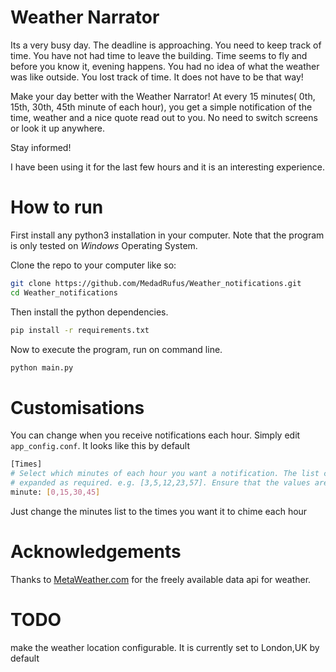 # Weather Narrator
 
Its a very busy day. The deadline is approaching. You need to keep track of time. 
You have not had time to leave the building. Time seems to fly and before you know it, evening happens. You had no idea
of what the weather was like outside. You lost track of time. It does not have to be that way!

Make your day better with the Weather Narrator!
At every 15 minutes( 0th, 15th, 30th, 45th minute of each hour), you get a simple notification of the time, weather and
a nice quote read out to you. No need to switch screens or look it up anywhere.

Stay informed!

I have been using it for the last few hours and it is an interesting experience.

# How to run
First install any python3 installation in your computer. Note that the program is only tested on *Windows*
Operating System.

Clone the repo to your computer like so:
```bash
git clone https://github.com/MedadRufus/Weather_notifications.git
cd Weather_notifications
```

Then install the python dependencies.
```bash
pip install -r requirements.txt
```


Now to execute the program, run on command line.
```bash
python main.py
```


# Customisations

You can change when you receive notifications each hour. Simply edit `app_config.conf`.
It looks like this by default
```bash
[Times]
# Select which minutes of each hour you want a notification. The list can be
# expanded as required. e.g. [3,5,12,23,57]. Ensure that the values are 0-59 inclusive
minute: [0,15,30,45]

```

Just change the minutes list to the times you want it to chime each hour


# Acknowledgements

Thanks to [MetaWeather.com](MetaWeather.com) for the freely available data api for weather.

# TODO
make the weather location configurable. It is currently set to London,UK by default
